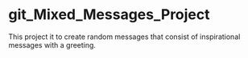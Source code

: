 # git_Mixed_Messages_Project
This project it to create random messages that consist of inspirational messages with a greeting.
